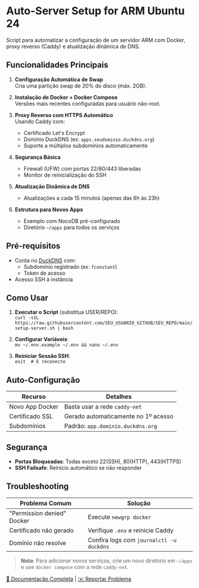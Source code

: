 # Auto-Server Setup for ARM Ubuntu 24

Script para automatizar a configuração de um servidor ARM com Docker, proxy reverso (Caddy) e atualização dinâmica de DNS.

## Funcionalidades Principais

1. **Configuração Automática de Swap**  
   Cria uma partição swap de 20% do disco (máx. 2GB).

2. **Instalação de Docker + Docker Compose**  
   Versões mais recentes configuradas para usuário não-root.

3. **Proxy Reverso com HTTPS Automático**  
   Usando Caddy com:  
   - Certificado Let's Encrypt  
   - Domínio DuckDNS (ex: `apps.seudominio.duckdns.org`)  
   - Suporte a múltiplos subdomínios automaticamente  

4. **Segurança Básica**  
   - Firewall (UFW) com portas 22/80/443 liberadas  
   - Monitor de reinicialização do SSH  

5. **Atualização Dinâmica de DNS**  
   - Atualizações a cada 15 minutos (apenas das 6h às 23h)  

6. **Estrutura para Novos Apps**  
   - Exemplo com NocoDB pré-configurado  
   - Diretório `~/apps` para todos os serviços  

## Pré-requisitos

- Conta no [DuckDNS](https://www.duckdns.org) com:  
  - Subdomínio registrado (ex: `fconstant`)  
  - Token de acesso  
- Acesso SSH à instância  

## Como Usar

1. **Executar o Script** (substitua USER/REPO):  
``
curl -sSL https://raw.githubusercontent.com/SEU_USUARIO_GITHUB/SEU_REPO/main/setup-server.sh | bash
``

2. **Configurar Variáveis**:  
``
mv ~/.env.example ~/.env && nano ~/.env
``

3. **Reiniciar Sessão SSH**:  
``
exit  # E reconecte
``

## Auto-Configuração

| Recurso             | Detalhes                          |
|---------------------|-----------------------------------|
| Novo App Docker     | Basta usar a rede `caddy-net`     |
| Certificado SSL     | Gerado automaticamente no 1º acesso |
| Subdomínios         | Padrão: `app.dominio.duckdns.org` |

## Segurança

- **Portas Bloqueadas**: Todas exceto 22(SSH), 80(HTTP), 443(HTTPS)  
- **SSH Failsafe**: Reinício automático se não responder  

## Troubleshooting

Problema Comum               | Solução  
----------------------------|---------  
"Permission denied" Docker  | Execute `newgrp docker`  
Certificado não gerado      | Verifique `.env` e reinicie Caddy  
Domínio não resolve         | Confira logs com `journalctl -u duckdns`  

> **Nota**: Para adicionar novos serviços, crie um novo diretório em `~/apps` e use `docker compose` com a rede `caddy-net`.

[🔗 Documentação Completa](#) | [✉️ Reportar Problema](#)